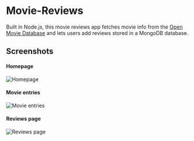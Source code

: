 # Movie-Reviews
Built in Node.js, this movie reviews app fetches movie info from the [Open Movie Database](https://www.omdbapi.com/) and lets users add reviews stored in a MongoDB database.

## Screenshots
#### Homepage
![Homepage](https://s29.postimg.org/bhx497q0n/screencapture_localhost_3000_1484720020323.png)

#### Movie entries
![Movie entries](https://s24.postimg.org/4acb7f4w5/screencapture_localhost_3000_movies_148473314296.png)

#### Reviews page
![Reviews page](https://s24.postimg.org/lc559ijr9/screencapture_localhost_3000_movies_Passengers_1.png)
